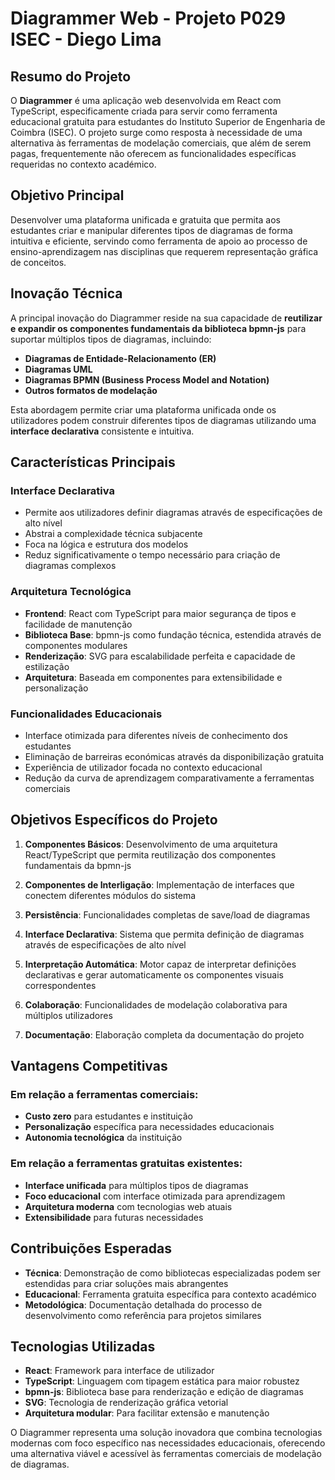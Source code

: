 # Diagrammer Web - Projeto P029 ISEC - Diego Lima

## Resumo do Projeto

O **Diagrammer** é uma aplicação web desenvolvida em React com TypeScript, especificamente criada para servir como ferramenta educacional gratuita para estudantes do Instituto Superior de Engenharia de Coimbra (ISEC). O projeto surge como resposta à necessidade de uma alternativa às ferramentas de modelação comerciais, que além de serem pagas, frequentemente não oferecem as funcionalidades específicas requeridas no contexto académico.

## Objetivo Principal

Desenvolver uma plataforma unificada e gratuita que permita aos estudantes criar e manipular diferentes tipos de diagramas de forma intuitiva e eficiente, servindo como ferramenta de apoio ao processo de ensino-aprendizagem nas disciplinas que requerem representação gráfica de conceitos.

## Inovação Técnica

A principal inovação do Diagrammer reside na sua capacidade de **reutilizar e expandir os componentes fundamentais da biblioteca bpmn-js** para suportar múltiplos tipos de diagramas, incluindo:

- **Diagramas de Entidade-Relacionamento (ER)**
- **Diagramas UML**
- **Diagramas BPMN (Business Process Model and Notation)**
- **Outros formatos de modelação**

Esta abordagem permite criar uma plataforma unificada onde os utilizadores podem construir diferentes tipos de diagramas utilizando uma **interface declarativa** consistente e intuitiva.

## Características Principais

### Interface Declarativa
- Permite aos utilizadores definir diagramas através de especificações de alto nível
- Abstrai a complexidade técnica subjacente
- Foca na lógica e estrutura dos modelos
- Reduz significativamente o tempo necessário para criação de diagramas complexos

### Arquitetura Tecnológica
- **Frontend**: React com TypeScript para maior segurança de tipos e facilidade de manutenção
- **Biblioteca Base**: bpmn-js como fundação técnica, estendida através de componentes modulares
- **Renderização**: SVG para escalabilidade perfeita e capacidade de estilização
- **Arquitetura**: Baseada em componentes para extensibilidade e personalização

### Funcionalidades Educacionais
- Interface otimizada para diferentes níveis de conhecimento dos estudantes
- Eliminação de barreiras económicas através da disponibilização gratuita
- Experiência de utilizador focada no contexto educacional
- Redução da curva de aprendizagem comparativamente a ferramentas comerciais

## Objetivos Específicos do Projeto

1. **Componentes Básicos**: Desenvolvimento de uma arquitetura React/TypeScript que permita reutilização dos componentes fundamentais da bpmn-js

2. **Componentes de Interligação**: Implementação de interfaces que conectem diferentes módulos do sistema

3. **Persistência**: Funcionalidades completas de save/load de diagramas

4. **Interface Declarativa**: Sistema que permita definição de diagramas através de especificações de alto nível

5. **Interpretação Automática**: Motor capaz de interpretar definições declarativas e gerar automaticamente os componentes visuais correspondentes

6. **Colaboração**: Funcionalidades de modelação colaborativa para múltiplos utilizadores

7. **Documentação**: Elaboração completa da documentação do projeto

## Vantagens Competitivas

### Em relação a ferramentas comerciais:
- **Custo zero** para estudantes e instituição
- **Personalização** específica para necessidades educacionais
- **Autonomia tecnológica** da instituição

### Em relação a ferramentas gratuitas existentes:
- **Interface unificada** para múltiplos tipos de diagramas
- **Foco educacional** com interface otimizada para aprendizagem
- **Arquitetura moderna** com tecnologias web atuais
- **Extensibilidade** para futuras necessidades

## Contribuições Esperadas

- **Técnica**: Demonstração de como bibliotecas especializadas podem ser estendidas para criar soluções mais abrangentes
- **Educacional**: Ferramenta gratuita específica para contexto académico
- **Metodológica**: Documentação detalhada do processo de desenvolvimento como referência para projetos similares

## Tecnologias Utilizadas

- **React**: Framework para interface de utilizador
- **TypeScript**: Linguagem com tipagem estática para maior robustez
- **bpmn-js**: Biblioteca base para renderização e edição de diagramas
- **SVG**: Tecnologia de renderização gráfica vetorial
- **Arquitetura modular**: Para facilitar extensão e manutenção

O Diagrammer representa uma solução inovadora que combina tecnologias modernas com foco específico nas necessidades educacionais, oferecendo uma alternativa viável e acessível às ferramentas comerciais de modelação de diagramas.